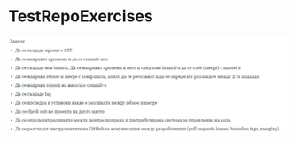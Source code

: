 # TestRepoExercises

![header image](https://github.com/KKKirilov/TestRepoExercises/blob/main/testrepo.JPG)
